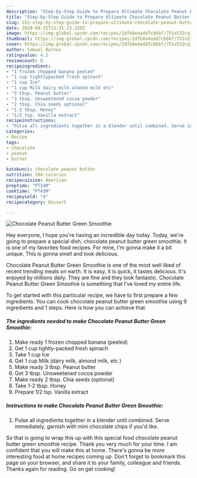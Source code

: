 ```yaml
---
description: "Step-by-Step Guide to Prepare Ultimate Chocolate Peanut Butter Green Smoothie"
title: "Step-by-Step Guide to Prepare Ultimate Chocolate Peanut Butter Green Smoothie"
slug: 151-step-by-step-guide-to-prepare-ultimate-chocolate-peanut-butter-green-smoothie
date: 2020-08-31T13:31:23.328Z
image: https://img-global.cpcdn.com/recipes/2dfb0e4add7cb6bf/751x532cq70/chocolate-peanut-butter-green-smoothie-recipe-main-photo.jpg
thumbnail: https://img-global.cpcdn.com/recipes/2dfb0e4add7cb6bf/751x532cq70/chocolate-peanut-butter-green-smoothie-recipe-main-photo.jpg
cover: https://img-global.cpcdn.com/recipes/2dfb0e4add7cb6bf/751x532cq70/chocolate-peanut-butter-green-smoothie-recipe-main-photo.jpg
author: Samuel Barnes
ratingvalue: 4.2
reviewcount: 8
recipeingredient:
- "1 frozen chopped banana peeled"
- "1 cup tightlypacked fresh spinach"
- "1 cup Ice"
- "1 cup Milk dairy milk almond milk etc"
- "3 tbsp. Peanut butter"
- "3 tbsp. Unsweetened cocoa powder"
- "2 tbsp. Chia seeds optional"
- "1-2 tbsp. Honey"
- "1/2 tsp. Vanilla extract"
recipeinstructions:
- "Pulse all ingredients together in a blender until combined. Serve immediately, garnish with mini chocolate chips if you&#39;d like."
categories:
- Recipe
tags:
- chocolate
- peanut
- butter

katakunci: chocolate peanut butter 
nutrition: 104 calories
recipecuisine: American
preptime: "PT14M"
cooktime: "PT43M"
recipeyield: "4"
recipecategory: Dessert

---
```



![Chocolate Peanut Butter Green Smoothie](https://img-global.cpcdn.com/recipes/2dfb0e4add7cb6bf/751x532cq70/chocolate-peanut-butter-green-smoothie-recipe-main-photo.jpg)

Hey everyone, I hope you're having an incredible day today. Today, we're going to prepare a special dish, chocolate peanut butter green smoothie. It is one of my favorites food recipes. For mine, I'm gonna make it a bit unique. This is gonna smell and look delicious.



Chocolate Peanut Butter Green Smoothie is one of the most well liked of recent trending meals on earth. It is easy, it is quick, it tastes delicious. It's enjoyed by millions daily. They are fine and they look fantastic. Chocolate Peanut Butter Green Smoothie is something that I've loved my entire life.


To get started with this particular recipe, we have to first prepare a few ingredients. You can cook chocolate peanut butter green smoothie using 9 ingredients and 1 steps. Here is how you can achieve that.

##### The ingredients needed to make Chocolate Peanut Butter Green Smoothie:

1. Make ready 1 frozen chopped banana (peeled)
1. Get 1 cup tightly-packed fresh spinach
1. Take 1 cup Ice
1. Get 1 cup Milk (dairy milk, almond milk, etc.)
1. Make ready 3 tbsp. Peanut butter
1. Get 3 tbsp. Unsweetened cocoa powder
1. Make ready 2 tbsp. Chia seeds (optional)
1. Take 1-2 tbsp. Honey
1. Prepare 1/2 tsp. Vanilla extract




##### Instructions to make Chocolate Peanut Butter Green Smoothie:

1. Pulse all ingredients together in a blender until combined. Serve immediately, garnish with mini chocolate chips if you&#39;d like.




So that is going to wrap this up with this special food chocolate peanut butter green smoothie recipe. Thank you very much for your time. I am confident that you will make this at home. There's gonna be more interesting food at home recipes coming up. Don't forget to bookmark this page on your browser, and share it to your family, colleague and friends. Thanks again for reading. Go on get cooking!
